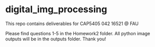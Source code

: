 # digital_img_processing
This repo contains deliverables for CAP5405 042 16521 @ FAU

Please find questions 1-5 in the Homework2 folder.  All python image outputs will be in the outputs folder.  Thank you!

